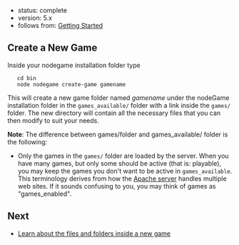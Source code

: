 - status: complete
- version: 5.x
- follows from: [Getting Started](Getting-Started-v5)

## Create a New Game

Inside your nodegame installation folder type

```
   cd bin
   node nodegame create-game gamename
```

This will create a new game folder named _gamename_ under the nodeGame installation folder in the `games_available/` folder with a link inside the `games/` folder. The new directory will contain all the necessary files that you can then modify to suit your needs.

**Note**: The difference between games/folder and games\_available/ folder is the following:

- Only the games in the `games/` folder are loaded by the server. When you have many games, but only some should be active (that is: playable), you may keep the games you don't want to be active in `games_available`. This terminology derives from how the [Apache server](https://httpd.apache.org/) handles multiple web sites. If it sounds confusing to you, you may think of games as "games\_enabled".

## Next

* [Learn about the files and folders inside a new game](Game-Basics-v5)
